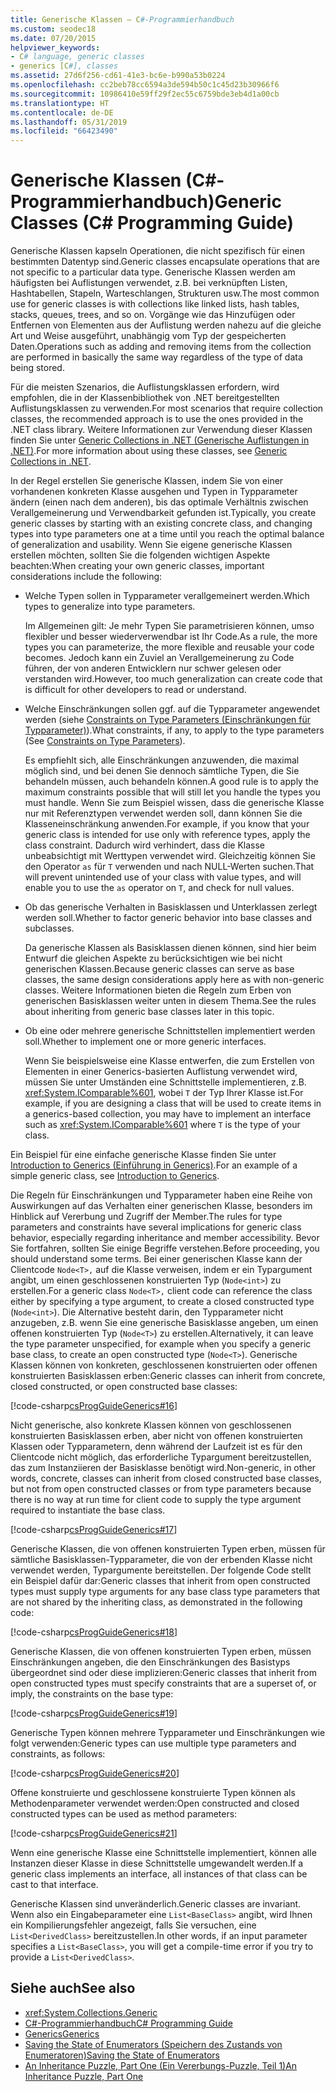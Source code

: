 ```yaml
---
title: Generische Klassen – C#-Programmierhandbuch
ms.custom: seodec18
ms.date: 07/20/2015
helpviewer_keywords:
- C# language, generic classes
- generics [C#], classes
ms.assetid: 27d6f256-cd61-41e3-bc6e-b990a53b0224
ms.openlocfilehash: cc2beb78cc6594a3de594b50c1c45d23b30966f6
ms.sourcegitcommit: 10986410e59ff29f2ec55c6759bde3eb4d1a00cb
ms.translationtype: HT
ms.contentlocale: de-DE
ms.lasthandoff: 05/31/2019
ms.locfileid: "66423490"
---
```

# <a name="generic-classes-c-programming-guide"></a><span data-ttu-id="86430-102">Generische Klassen (C#-Programmierhandbuch)</span><span class="sxs-lookup"><span data-stu-id="86430-102">Generic Classes (C# Programming Guide)</span></span>
<span data-ttu-id="86430-103">Generische Klassen kapseln Operationen, die nicht spezifisch für einen bestimmten Datentyp sind.</span><span class="sxs-lookup"><span data-stu-id="86430-103">Generic classes encapsulate operations that are not specific to a particular data type.</span></span> <span data-ttu-id="86430-104">Generische Klassen werden am häufigsten bei Auflistungen verwendet, z.B. bei verknüpften Listen, Hashtabellen, Stapeln, Warteschlangen, Strukturen usw.</span><span class="sxs-lookup"><span data-stu-id="86430-104">The most common use for generic classes is with collections like linked lists, hash tables, stacks, queues, trees, and so on.</span></span> <span data-ttu-id="86430-105">Vorgänge wie das Hinzufügen oder Entfernen von Elementen aus der Auflistung werden nahezu auf die gleiche Art und Weise ausgeführt, unabhängig vom Typ der gespeicherten Daten.</span><span class="sxs-lookup"><span data-stu-id="86430-105">Operations such as adding and removing items from the collection are performed in basically the same way regardless of the type of data being stored.</span></span>  
  
 <span data-ttu-id="86430-106">Für die meisten Szenarios, die Auflistungsklassen erfordern, wird empfohlen, die in der Klassenbibliothek von .NET bereitgestellten Auflistungsklassen zu verwenden.</span><span class="sxs-lookup"><span data-stu-id="86430-106">For most scenarios that require collection classes, the recommended approach is to use the ones provided in the .NET class library.</span></span> <span data-ttu-id="86430-107">Weitere Informationen zur Verwendung dieser Klassen finden Sie unter [Generic Collections in .NET (Generische Auflistungen in .NET)](../../../standard/generics/collections.md).</span><span class="sxs-lookup"><span data-stu-id="86430-107">For more information about using these classes, see [Generic Collections in .NET](../../../standard/generics/collections.md).</span></span>  
  
 <span data-ttu-id="86430-108">In der Regel erstellen Sie generische Klassen, indem Sie von einer vorhandenen konkreten Klasse ausgehen und Typen in Typparameter ändern (einen nach dem anderen), bis das optimale Verhältnis zwischen Verallgemeinerung und Verwendbarkeit gefunden ist.</span><span class="sxs-lookup"><span data-stu-id="86430-108">Typically, you create generic classes by starting with an existing concrete class, and changing types into type parameters one at a time until you reach the optimal balance of generalization and usability.</span></span> <span data-ttu-id="86430-109">Wenn Sie eigene generische Klassen erstellen möchten, sollten Sie die folgenden wichtigen Aspekte beachten:</span><span class="sxs-lookup"><span data-stu-id="86430-109">When creating your own generic classes, important considerations include the following:</span></span>  
  
- <span data-ttu-id="86430-110">Welche Typen sollen in Typparameter verallgemeinert werden.</span><span class="sxs-lookup"><span data-stu-id="86430-110">Which types to generalize into type parameters.</span></span>  
  
     <span data-ttu-id="86430-111">Im Allgemeinen gilt: Je mehr Typen Sie parametrisieren können, umso flexibler und besser wiederverwendbar ist Ihr Code.</span><span class="sxs-lookup"><span data-stu-id="86430-111">As a rule, the more types you can parameterize, the more flexible and reusable your code becomes.</span></span> <span data-ttu-id="86430-112">Jedoch kann ein Zuviel an Verallgemeinerung zu Code führen, der von anderen Entwicklern nur schwer gelesen oder verstanden wird.</span><span class="sxs-lookup"><span data-stu-id="86430-112">However, too much generalization can create code that is difficult for other developers to read or understand.</span></span>  
  
- <span data-ttu-id="86430-113">Welche Einschränkungen sollen ggf. auf die Typparameter angewendet werden (siehe [Constraints on Type Parameters (Einschränkungen für Typparameter)](../../../csharp/programming-guide/generics/constraints-on-type-parameters.md)).</span><span class="sxs-lookup"><span data-stu-id="86430-113">What constraints, if any, to apply to the type parameters (See [Constraints on Type Parameters](../../../csharp/programming-guide/generics/constraints-on-type-parameters.md)).</span></span>  
  
     <span data-ttu-id="86430-114">Es empfiehlt sich, alle Einschränkungen anzuwenden, die maximal möglich sind, und bei denen Sie dennoch sämtliche Typen, die Sie behandeln müssen, auch behandeln können.</span><span class="sxs-lookup"><span data-stu-id="86430-114">A good rule is to apply the maximum constraints possible that will still let you handle the types you must handle.</span></span> <span data-ttu-id="86430-115">Wenn Sie zum Beispiel wissen, dass die generische Klasse nur mit Referenztypen verwendet werden soll, dann können Sie die Klasseneinschränkung anwenden.</span><span class="sxs-lookup"><span data-stu-id="86430-115">For example, if you know that your generic class is intended for use only with reference types, apply the class constraint.</span></span> <span data-ttu-id="86430-116">Dadurch wird verhindert, dass die Klasse unbeabsichtigt mit Werttypen verwendet wird. Gleichzeitig können Sie den Operator `as` für `T` verwenden und nach NULL-Werten suchen.</span><span class="sxs-lookup"><span data-stu-id="86430-116">That will prevent unintended use of your class with value types, and will enable you to use the `as` operator on `T`, and check for null values.</span></span>  
  
- <span data-ttu-id="86430-117">Ob das generische Verhalten in Basisklassen und Unterklassen zerlegt werden soll.</span><span class="sxs-lookup"><span data-stu-id="86430-117">Whether to factor generic behavior into base classes and subclasses.</span></span>  
  
     <span data-ttu-id="86430-118">Da generische Klassen als Basisklassen dienen können, sind hier beim Entwurf die gleichen Aspekte zu berücksichtigen wie bei nicht generischen Klassen.</span><span class="sxs-lookup"><span data-stu-id="86430-118">Because generic classes can serve as base classes, the same design considerations apply here as with non-generic classes.</span></span> <span data-ttu-id="86430-119">Weitere Informationen bieten die Regeln zum Erben von generischen Basisklassen weiter unten in diesem Thema.</span><span class="sxs-lookup"><span data-stu-id="86430-119">See the rules about inheriting from generic base classes later in this topic.</span></span>  
  
- <span data-ttu-id="86430-120">Ob eine oder mehrere generische Schnittstellen implementiert werden soll.</span><span class="sxs-lookup"><span data-stu-id="86430-120">Whether to implement one or more generic interfaces.</span></span>  
  
     <span data-ttu-id="86430-121">Wenn Sie beispielsweise eine Klasse entwerfen, die zum Erstellen von Elementen in einer Generics-basierten Auflistung verwendet wird, müssen Sie unter Umständen eine Schnittstelle implementieren, z.B. <xref:System.IComparable%601>, wobei `T` der Typ Ihrer Klasse ist.</span><span class="sxs-lookup"><span data-stu-id="86430-121">For example, if you are designing a class that will be used to create items in a generics-based collection, you may have to implement an interface such as <xref:System.IComparable%601> where `T` is the type of your class.</span></span>  
  
 <span data-ttu-id="86430-122">Ein Beispiel für eine einfache generische Klasse finden Sie unter [Introduction to Generics (Einführung in Generics)](../../../csharp/programming-guide/generics/index.md).</span><span class="sxs-lookup"><span data-stu-id="86430-122">For an example of a simple generic class, see [Introduction to Generics](../../../csharp/programming-guide/generics/index.md).</span></span>  
  
 <span data-ttu-id="86430-123">Die Regeln für Einschränkungen und Typparameter haben eine Reihe von Auswirkungen auf das Verhalten einer generischen Klasse, besonders im Hinblick auf Vererbung und Zugriff der Member.</span><span class="sxs-lookup"><span data-stu-id="86430-123">The rules for type parameters and constraints have several implications for generic class behavior, especially regarding inheritance and member accessibility.</span></span> <span data-ttu-id="86430-124">Bevor Sie fortfahren, sollten Sie einige Begriffe verstehen.</span><span class="sxs-lookup"><span data-stu-id="86430-124">Before proceeding, you should understand some terms.</span></span> <span data-ttu-id="86430-125">Bei einer generischen Klasse kann der Clientcode `Node<T>,` auf die Klasse verweisen, indem er ein Typargument angibt, um einen geschlossenen konstruierten Typ (`Node<int>`) zu erstellen.</span><span class="sxs-lookup"><span data-stu-id="86430-125">For a generic class `Node<T>,` client code can reference the class either by specifying a type argument, to create a closed constructed type (`Node<int>`).</span></span> <span data-ttu-id="86430-126">Die Alternative besteht darin, den Typparameter nicht anzugeben, z.B. wenn Sie eine generische Basisklasse angeben, um einen offenen konstruierten Typ (`Node<T>`) zu erstellen.</span><span class="sxs-lookup"><span data-stu-id="86430-126">Alternatively, it can leave the type parameter unspecified, for example when you specify a generic base class, to create an open constructed type (`Node<T>`).</span></span> <span data-ttu-id="86430-127">Generische Klassen können von konkreten, geschlossenen konstruierten oder offenen konstruierten Basisklassen erben:</span><span class="sxs-lookup"><span data-stu-id="86430-127">Generic classes can inherit from concrete, closed constructed, or open constructed base classes:</span></span>  
  
 [!code-csharp[csProgGuideGenerics#16](~/samples/snippets/csharp/VS_Snippets_VBCSharp/csProgGuideGenerics/CS/Generics.cs#16)]  
  
 <span data-ttu-id="86430-128">Nicht generische, also konkrete Klassen können von geschlossenen konstruierten Basisklassen erben, aber nicht von offenen konstruierten Klassen oder Typparametern, denn während der Laufzeit ist es für den Clientcode nicht möglich, das erforderliche Typargument bereitzustellen, das zum Instanziieren der Basisklasse benötigt wird.</span><span class="sxs-lookup"><span data-stu-id="86430-128">Non-generic, in other words, concrete, classes can inherit from closed constructed base classes, but not from open constructed classes or from type parameters because there is no way at run time for client code to supply the type argument required to instantiate the base class.</span></span>  
  
 [!code-csharp[csProgGuideGenerics#17](~/samples/snippets/csharp/VS_Snippets_VBCSharp/csProgGuideGenerics/CS/Generics.cs#17)]  
  
 <span data-ttu-id="86430-129">Generische Klassen, die von offenen konstruierten Typen erben, müssen für sämtliche Basisklassen-Typparameter, die von der erbenden Klasse nicht verwendet werden, Typargumente bereitstellen. Der folgende Code stellt ein Beispiel dafür dar:</span><span class="sxs-lookup"><span data-stu-id="86430-129">Generic classes that inherit from open constructed types must supply type arguments for any base class type parameters that are not shared by the inheriting class, as demonstrated in the following code:</span></span>  
  
 [!code-csharp[csProgGuideGenerics#18](~/samples/snippets/csharp/VS_Snippets_VBCSharp/csProgGuideGenerics/CS/Generics.cs#18)]  
  
 <span data-ttu-id="86430-130">Generische Klassen, die von offenen konstruierten Typen erben, müssen Einschränkungen angeben, die den Einschränkungen des Basistyps übergeordnet sind oder diese implizieren:</span><span class="sxs-lookup"><span data-stu-id="86430-130">Generic classes that inherit from open constructed types must specify constraints that are a superset of, or imply, the constraints on the base type:</span></span>  
  
 [!code-csharp[csProgGuideGenerics#19](~/samples/snippets/csharp/VS_Snippets_VBCSharp/csProgGuideGenerics/CS/Generics.cs#19)]  
  
 <span data-ttu-id="86430-131">Generische Typen können mehrere Typparameter und Einschränkungen wie folgt verwenden:</span><span class="sxs-lookup"><span data-stu-id="86430-131">Generic types can use multiple type parameters and constraints, as follows:</span></span>  
  
 [!code-csharp[csProgGuideGenerics#20](~/samples/snippets/csharp/VS_Snippets_VBCSharp/csProgGuideGenerics/CS/Generics.cs#20)]  
  
 <span data-ttu-id="86430-132">Offene konstruierte und geschlossene konstruierte Typen können als Methodenparameter verwendet werden:</span><span class="sxs-lookup"><span data-stu-id="86430-132">Open constructed and closed constructed types can be used as method parameters:</span></span>  
  
 [!code-csharp[csProgGuideGenerics#21](~/samples/snippets/csharp/VS_Snippets_VBCSharp/csProgGuideGenerics/CS/Generics.cs#21)]  
  
 <span data-ttu-id="86430-133">Wenn eine generische Klasse eine Schnittstelle implementiert, können alle Instanzen dieser Klasse in diese Schnittstelle umgewandelt werden.</span><span class="sxs-lookup"><span data-stu-id="86430-133">If a generic class implements an interface, all instances of that class can be cast to that interface.</span></span>  
  
 <span data-ttu-id="86430-134">Generische Klassen sind unveränderlich.</span><span class="sxs-lookup"><span data-stu-id="86430-134">Generic classes are invariant.</span></span> <span data-ttu-id="86430-135">Wenn also ein Eingabeparameter eine `List<BaseClass>` angibt, wird Ihnen ein Kompilierungsfehler angezeigt, falls Sie versuchen, eine `List<DerivedClass>` bereitzustellen.</span><span class="sxs-lookup"><span data-stu-id="86430-135">In other words, if an input parameter specifies a `List<BaseClass>`, you will get a compile-time error if you try to provide a `List<DerivedClass>`.</span></span>  
  
## <a name="see-also"></a><span data-ttu-id="86430-136">Siehe auch</span><span class="sxs-lookup"><span data-stu-id="86430-136">See also</span></span>

- <xref:System.Collections.Generic>
- [<span data-ttu-id="86430-137">C#-Programmierhandbuch</span><span class="sxs-lookup"><span data-stu-id="86430-137">C# Programming Guide</span></span>](../../../csharp/programming-guide/index.md)
- [<span data-ttu-id="86430-138">Generics</span><span class="sxs-lookup"><span data-stu-id="86430-138">Generics</span></span>](../../../csharp/programming-guide/generics/index.md)
- [<span data-ttu-id="86430-139">Saving the State of Enumerators (Speichern des Zustands von Enumeratoren)</span><span class="sxs-lookup"><span data-stu-id="86430-139">Saving the State of Enumerators</span></span>](https://blogs.msdn.microsoft.com/wesdyer/2006/01/13/saving-the-state-of-enumerators/)
- [<span data-ttu-id="86430-140">An Inheritance Puzzle, Part One (Ein Vererbungs-Puzzle, Teil 1)</span><span class="sxs-lookup"><span data-stu-id="86430-140">An Inheritance Puzzle, Part One</span></span>](https://blogs.msdn.microsoft.com/ericlippert/2007/07/27/an-inheritance-puzzle-part-one/)
